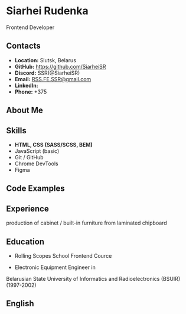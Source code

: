 # Siarhei Rudenka

Frontend Developer

## Contacts
- **Location:** Slutsk, Belarus
- **GitHub:** https://github.com/SiarheiSR
- **Discord:** SSR(@SiarheiSR)
- **Email:** RSS.FE.SSR@gmail.com
- **LinkedIn:** 
- **Phone:** +375 

## About Me


## Skills
- **HTML, CSS (SASS/SCSS, BEM)**
- JavaScript (basic)
- Git / GitHub
- Chrome DevTools
- Figma

## Code Examples


## Experience

production of cabinet / built-in furniture from laminated chipboard

## Education

- Rolling Scopes School Frontend Cource

- Electronic Equipment Engineer in

Belarusian State University of Informatics and Radioelectronics (BSUIR)
(1997-2002)

## English
